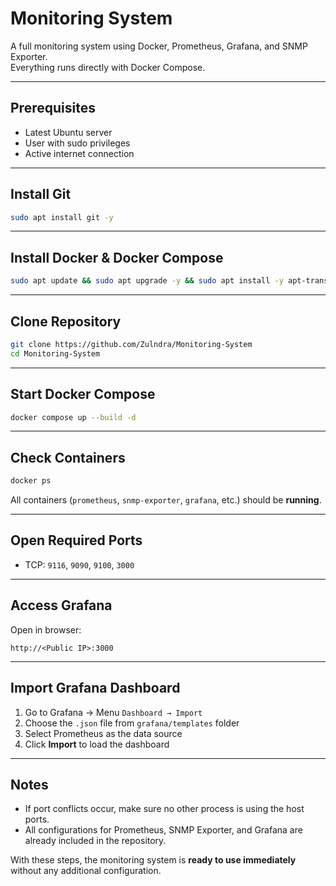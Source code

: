 
# Monitoring System

A full monitoring system using Docker, Prometheus, Grafana, and SNMP Exporter.  
Everything runs directly with Docker Compose.

---

## Prerequisites
- Latest Ubuntu server
- User with sudo privileges
- Active internet connection

---

## Install Git
```bash
sudo apt install git -y
```

---

## Install Docker & Docker Compose
```bash
sudo apt update && sudo apt upgrade -y && sudo apt install -y apt-transport-https ca-certificates curl software-properties-common lsb-release gnupg && curl -fsSL https://download.docker.com/linux/ubuntu/gpg | sudo gpg --dearmor -o /usr/share/keyrings/docker-archive-keyring.gpg && echo "deb [arch=$(dpkg --print-architecture) signed-by=/usr/share/keyrings/docker-archive-keyring.gpg] https://download.docker.com/linux/ubuntu $(lsb_release -cs) stable" | sudo tee /etc/apt/sources.list.d/docker.list > /dev/null && sudo apt update && sudo apt install -y docker-ce docker-ce-cli containerd.io && sudo usermod -aG docker $USER && newgrp docker && sudo curl -L "https://github.com/docker/compose/releases/download/v2.23.1/docker-compose-$(uname -s)-$(uname -m)" -o /usr/local/bin/docker-compose && sudo chmod +x /usr/local/bin/docker-compose && docker --version && docker compose version && docker run hello-world
```

---

## Clone Repository
```bash
git clone https://github.com/Zulndra/Monitoring-System
cd Monitoring-System
```

---

## Start Docker Compose
```bash
docker compose up --build -d
```

---

## Check Containers
```bash
docker ps
```
All containers (`prometheus`, `snmp-exporter`, `grafana`, etc.) should be **running**.

---

## Open Required Ports
- TCP: `9116`, `9090`, `9100`, `3000`

---

## Access Grafana
Open in browser:
```
http://<Public IP>:3000
```

---

## Import Grafana Dashboard
1. Go to Grafana → Menu `Dashboard → Import`  
2. Choose the `.json` file from `grafana/templates` folder  
3. Select Prometheus as the data source  
4. Click **Import** to load the dashboard

---

## Notes
- If port conflicts occur, make sure no other process is using the host ports.  
- All configurations for Prometheus, SNMP Exporter, and Grafana are already included in the repository.  

With these steps, the monitoring system is **ready to use immediately** without any additional configuration.
